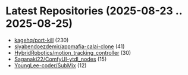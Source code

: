 # Latest Repositories (2025-08-23 .. 2025-08-25)

- [kagehq/port-kill](https://github.com/kagehq/port-kill) (230)
- [siyabendoezdemir/appmafia-calai-clone](https://github.com/siyabendoezdemir/appmafia-calai-clone) (41)
- [HybridRobotics/motion_tracking_controller](https://github.com/HybridRobotics/motion_tracking_controller) (30)
- [Saganaki22/ComfyUI-ytdl_nodes](https://github.com/Saganaki22/ComfyUI-ytdl_nodes) (15)
- [YoungLee-coder/SubMix](https://github.com/YoungLee-coder/SubMix) (12)
